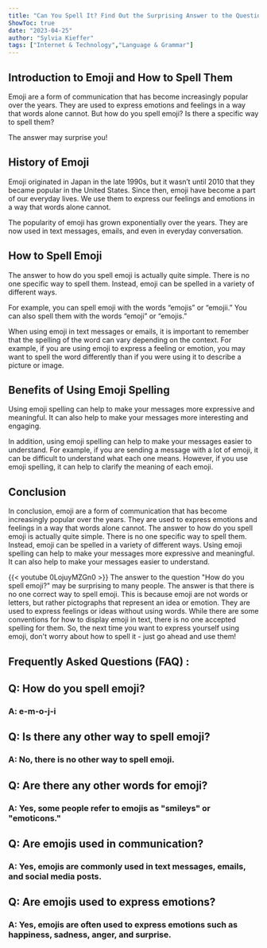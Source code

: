 ```yaml
---
title: "Can You Spell It? Find Out the Surprising Answer to the Question 'How Do You Spell Emoji'!"
ShowToc: true 
date: "2023-04-25"
author: "Sylvia Kieffer" 
tags: ["Internet & Technology","Language & Grammar"]
---
```

## Introduction to Emoji and How to Spell Them

Emoji are a form of communication that has become increasingly popular over the years. They are used to express emotions and feelings in a way that words alone cannot. But how do you spell emoji? Is there a specific way to spell them?

The answer may surprise you!

## History of Emoji

Emoji originated in Japan in the late 1990s, but it wasn’t until 2010 that they became popular in the United States. Since then, emoji have become a part of our everyday lives. We use them to express our feelings and emotions in a way that words alone cannot.

The popularity of emoji has grown exponentially over the years. They are now used in text messages, emails, and even in everyday conversation.

## How to Spell Emoji

The answer to how do you spell emoji is actually quite simple. There is no one specific way to spell them. Instead, emoji can be spelled in a variety of different ways.

For example, you can spell emoji with the words “emojis” or “emojii.” You can also spell them with the words “emoji” or “emojis.”

When using emoji in text messages or emails, it is important to remember that the spelling of the word can vary depending on the context. For example, if you are using emoji to express a feeling or emotion, you may want to spell the word differently than if you were using it to describe a picture or image.

## Benefits of Using Emoji Spelling

Using emoji spelling can help to make your messages more expressive and meaningful. It can also help to make your messages more interesting and engaging.

In addition, using emoji spelling can help to make your messages easier to understand. For example, if you are sending a message with a lot of emoji, it can be difficult to understand what each one means. However, if you use emoji spelling, it can help to clarify the meaning of each emoji.

## Conclusion

In conclusion, emoji are a form of communication that has become increasingly popular over the years. They are used to express emotions and feelings in a way that words alone cannot. The answer to how do you spell emoji is actually quite simple. There is no one specific way to spell them. Instead, emoji can be spelled in a variety of different ways. Using emoji spelling can help to make your messages more expressive and meaningful. It can also help to make your messages easier to understand.

{{< youtube 0LojuyMZGn0 >}} 
The answer to the question "How do you spell emoji?" may be surprising to many people. The answer is that there is no one correct way to spell emoji. This is because emoji are not words or letters, but rather pictographs that represent an idea or emotion. They are used to express feelings or ideas without using words. While there are some conventions for how to display emoji in text, there is no one accepted spelling for them. So, the next time you want to express yourself using emoji, don't worry about how to spell it - just go ahead and use them!

## Frequently Asked Questions (FAQ) :
<h2>Q: How do you spell emoji?</h2>

<h3>A: e-m-o-j-i</h3>

<h2>Q: Is there any other way to spell emoji?</h2>

<h3>A: No, there is no other way to spell emoji.</h3>

<h2>Q: Are there any other words for emoji?</h2>

<h3>A: Yes, some people refer to emojis as "smileys" or "emoticons."</h3>

<h2>Q: Are emojis used in communication?</h2>

<h3>A: Yes, emojis are commonly used in text messages, emails, and social media posts.</h3>

<h2>Q: Are emojis used to express emotions?</h2>

<h3>A: Yes, emojis are often used to express emotions such as happiness, sadness, anger, and surprise.</h3>





